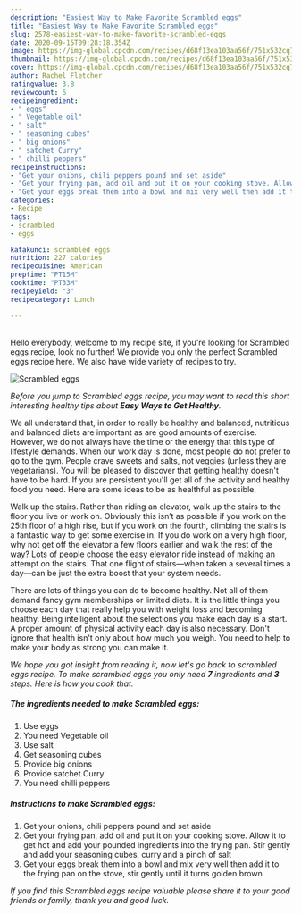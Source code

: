```yaml
---
description: "Easiest Way to Make Favorite Scrambled eggs"
title: "Easiest Way to Make Favorite Scrambled eggs"
slug: 2578-easiest-way-to-make-favorite-scrambled-eggs
date: 2020-09-15T09:28:18.354Z
image: https://img-global.cpcdn.com/recipes/d68f13ea103aa56f/751x532cq70/scrambled-eggs-recipe-main-photo.jpg
thumbnail: https://img-global.cpcdn.com/recipes/d68f13ea103aa56f/751x532cq70/scrambled-eggs-recipe-main-photo.jpg
cover: https://img-global.cpcdn.com/recipes/d68f13ea103aa56f/751x532cq70/scrambled-eggs-recipe-main-photo.jpg
author: Rachel Fletcher
ratingvalue: 3.8
reviewcount: 6
recipeingredient:
- " eggs"
- " Vegetable oil"
- " salt"
- " seasoning cubes"
- " big onions"
- " satchet Curry"
- " chilli peppers"
recipeinstructions:
- "Get your onions, chili peppers pound and set aside"
- "Get your frying pan, add oil and put it on your cooking stove. Allow it to get hot and add your pounded ingredients into the frying pan. Stir gently and add your seasoning cubes, curry and a pinch of salt"
- "Get your eggs break them into a bowl and mix very well then add it to the frying pan on the stove, stir gently until it turns golden brown"
categories:
- Recipe
tags:
- scrambled
- eggs

katakunci: scrambled eggs 
nutrition: 227 calories
recipecuisine: American
preptime: "PT15M"
cooktime: "PT33M"
recipeyield: "3"
recipecategory: Lunch

---
```

<br>
Hello everybody, welcome to my recipe site, if you're looking for Scrambled eggs recipe, look no further! We provide you only the perfect Scrambled eggs recipe here. We also have wide variety of recipes to try.
<br>


![Scrambled eggs](https://img-global.cpcdn.com/recipes/d68f13ea103aa56f/751x532cq70/scrambled-eggs-recipe-main-photo.jpg)

<i>Before you jump to Scrambled eggs recipe, you may want to read this short interesting healthy tips about <strong>Easy Ways to Get Healthy</strong>.</i>

We all understand that, in order to really be healthy and balanced, nutritious and balanced diets are important as are good amounts of exercise. However, we do not always have the time or the energy that this type of lifestyle demands. When our work day is done, most people do not prefer to go to the gym. People crave sweets and salts, not veggies (unless they are vegetarians). You will be pleased to discover that getting healthy doesn't have to be hard. If you are persistent you'll get all of the activity and healthy food you need. Here are some ideas to be as healthful as possible.

Walk up the stairs. Rather than riding an elevator, walk up the stairs to the floor you live or work on. Obviously this isn’t as possible if you work on the 25th floor of a high rise, but if you work on the fourth, climbing the stairs is a fantastic way to get some exercise in. If you do work on a very high floor, why not get off the elevator a few floors earlier and walk the rest of the way? Lots of people choose the easy elevator ride instead of making an attempt on the stairs. That one flight of stairs—when taken a several times a day—can be just the extra boost that your system needs. 

There are lots of things you can do to become healthy. Not all of them demand fancy gym memberships or limited diets. It is the little things you choose each day that really help you with weight loss and becoming healthy. Being intelligent about the selections you make each day is a start. A proper amount of physical activity each day is also necessary. Don't ignore that health isn't only about how much you weigh. You need to help to make your body as strong you can make it. 


<i>We hope you got insight from reading it, now let's go back to scrambled eggs recipe. To make scrambled eggs you only need <strong>7</strong> ingredients and <strong>3</strong> steps. Here is how you cook that.
</i>

##### The ingredients needed to make Scrambled eggs:

1. Use  eggs
1. You need  Vegetable oil
1. Use  salt
1. Get  seasoning cubes
1. Provide  big onions
1. Provide  satchet Curry
1. You need  chilli peppers


##### Instructions to make Scrambled eggs:

1. Get your onions, chili peppers pound and set aside
1. Get your frying pan, add oil and put it on your cooking stove. Allow it to get hot and add your pounded ingredients into the frying pan. Stir gently and add your seasoning cubes, curry and a pinch of salt
1. Get your eggs break them into a bowl and mix very well then add it to the frying pan on the stove, stir gently until it turns golden brown


<i>If you find this Scrambled eggs recipe valuable please share it to your good friends or family, thank you and good luck.</i>
